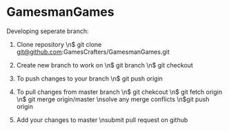 GamesmanGames
=============

Developing seperate branch:
1. Clone repository
	\n$ git clone git@github.com:GamesCrafters/GamesmanGames.git
2. Create new branch to work on
	\n$ git branch <your-branch>
	\n$ git checkout <your-branch>
3. To push changes to your branch
	\n$ git push origin <your-branch>

4. To pull changes from master branch
	\n$ git chekcout <your-branch>
	\n$ git fetch origin
	\n$ git merge origin/master
	\nsolve any merge conflicts
	\n$git push origin <your-branch>
5. Add your changes to master
	\nsubmit pull request on github 
